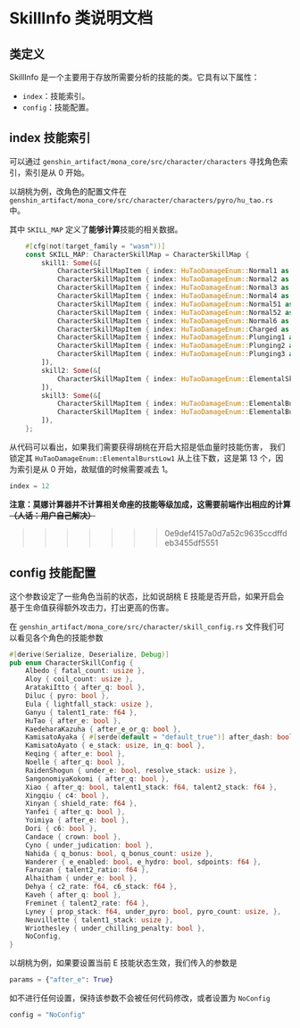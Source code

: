 # SkillInfo 类说明文档

## 类定义

SkillInfo 是一个主要用于存放所需要分析的技能的类。它具有以下属性：

- `index`：技能索引。
- `config`：技能配置。

## index 技能索引

可以通过 `genshin_artifact/mona_core/src/character/characters` 寻找角色索引，索引是从 0 开始。

以胡桃为例，改角色的配置文件在
`genshin_artifact/mona_core/src/character/characters/pyro/hu_tao.rs` 中。

其中 `SKILL_MAP` 定义了**能够计算**技能的相关数据。

```rust
    #[cfg(not(target_family = "wasm"))]
    const SKILL_MAP: CharacterSkillMap = CharacterSkillMap {
        skill1: Some(&[
            CharacterSkillMapItem { index: HuTaoDamageEnum::Normal1 as usize, text: hit_n_dmg!(1) },
            CharacterSkillMapItem { index: HuTaoDamageEnum::Normal2 as usize, text: hit_n_dmg!(2) },
            CharacterSkillMapItem { index: HuTaoDamageEnum::Normal3 as usize, text: hit_n_dmg!(3) },
            CharacterSkillMapItem { index: HuTaoDamageEnum::Normal4 as usize, text: hit_n_dmg!(4) },
            CharacterSkillMapItem { index: HuTaoDamageEnum::Normal51 as usize, text: hit_n_dmg!(5, 1) },
            CharacterSkillMapItem { index: HuTaoDamageEnum::Normal52 as usize, text: hit_n_dmg!(5, 2) },
            CharacterSkillMapItem { index: HuTaoDamageEnum::Normal6 as usize, text: hit_n_dmg!(6) },
            CharacterSkillMapItem { index: HuTaoDamageEnum::Charged as usize, text: charged_dmg!() },
            CharacterSkillMapItem { index: HuTaoDamageEnum::Plunging1 as usize, text: plunging_dmg!(1) },
            CharacterSkillMapItem { index: HuTaoDamageEnum::Plunging2 as usize, text: plunging_dmg!(2) },
            CharacterSkillMapItem { index: HuTaoDamageEnum::Plunging3 as usize, text: plunging_dmg!(3) },
        ]),
        skill2: Some(&[
            CharacterSkillMapItem { index: HuTaoDamageEnum::ElementalSkillBloodBlossom as usize, text: locale!(zh_cn: "血梅香伤害", en: "Blood Blossom DMG") }
        ]),
        skill3: Some(&[
            CharacterSkillMapItem { index: HuTaoDamageEnum::ElementalBurst1 as usize, text: locale!(zh_cn: "技能伤害", en: "Skill DMG") },
            CharacterSkillMapItem { index: HuTaoDamageEnum::ElementalBurstLow1 as usize, text: locale!(zh_cn: "低血量时技能伤害", en: "Low HP Skill DMG") },
        ]),
    };
```

从代码可以看出，如果我们需要获得胡桃在开启大招是低血量时技能伤害，
我们锁定其 `HuTaoDamageEnum::ElementalBurstLow1` 从上往下数，这是第 13 个，因为索引是从 0 开始，故赋值的时候需要减去 1。

```python
index = 12
```

**注意：莫娜计算器并不计算相关命座的技能等级加成，这需要前端作出相应的计算 ~~（人话：用户自己解决）~~**
>>>>>>> 0e9def4157a0d7a52c9635ccdffdeb3455df5551

## config 技能配置

这个参数设定了一些角色当前的状态，比如说胡桃 E 技能是否开启，如果开启会基于生命值获得额外攻击力，打出更高的伤害。

在 `genshin_artifact/mona_core/src/character/skill_config.rs` 文件我们可以看见各个角色的技能参数

```rust
#[derive(Serialize, Deserialize, Debug)]
pub enum CharacterSkillConfig {
    Albedo { fatal_count: usize },
    Aloy { coil_count: usize },
    AratakiItto { after_q: bool },
    Diluc { pyro: bool },
    Eula { lightfall_stack: usize },
    Ganyu { talent1_rate: f64 },
    HuTao { after_e: bool },
    KaedeharaKazuha { after_e_or_q: bool },
    KamisatoAyaka { #[serde(default = "default_true")] after_dash: bool, #[serde(default = "default_false")] use_c6: bool },
    KamisatoAyato { e_stack: usize, in_q: bool },
    Keqing { after_e: bool },
    Noelle { after_q: bool },
    RaidenShogun { under_e: bool, resolve_stack: usize },
    SangonomiyaKokomi { after_q: bool },
    Xiao { after_q: bool, talent1_stack: f64, talent2_stack: f64 },
    Xingqiu { c4: bool },
    Xinyan { shield_rate: f64 },
    Yanfei { after_q: bool },
    Yoimiya { after_e: bool },
    Dori { c6: bool },
    Candace { crown: bool },
    Cyno { under_judication: bool },
    Nahida { q_bonus: bool, q_bonus_count: usize },
    Wanderer { e_enabled: bool, e_hydro: bool, sdpoints: f64 },
    Faruzan { talent2_ratio: f64 },
    Alhaitham { under_e: bool },
    Dehya { c2_rate: f64, c6_stack: f64 },
    Kaveh { after_q: bool },
    Freminet { talent2_rate: f64 },
    Lyney { prop_stack: f64, under_pyro: bool, pyro_count: usize, },
    Neuvillette { talent1_stack: usize },
    Wriothesley { under_chilling_penalty: bool },
    NoConfig,
}
```

以胡桃为例，如果要设置当前 E 技能状态生效，我们传入的参数是

```python
params = {"after_e": True}
```

如不进行任何设置，保持该参数不会被任何代码修改，或者设置为 `NoConfig`

```python
config = "NoConfig"
```
